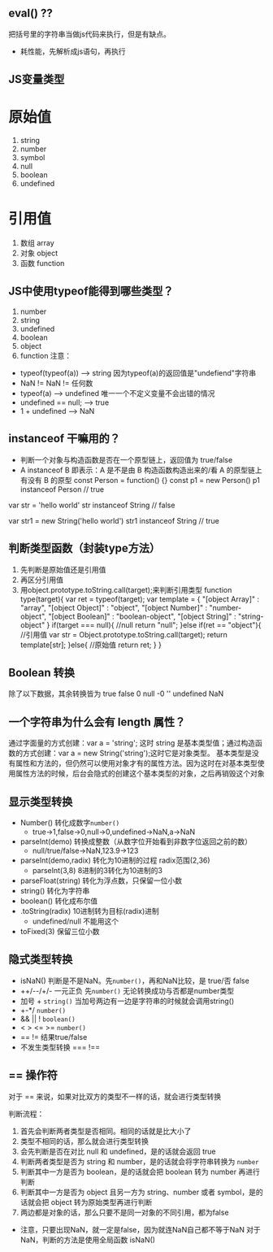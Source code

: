 ## eval() ??
把括号里的字符串当做js代码来执行，但是有缺点。
+ 耗性能，先解析成js语句，再执行

## JS变量类型
# 原始值
1. string
2. number
3. symbol
4. null
5. boolean
6. undefined
# 引用值
1. 数组 array
2. 对象 object
3. 函数 function

## JS中使用typeof能得到哪些类型？
1. number
2. string
3. undefined
4. boolean
5. object
6. function
注意：
+ typeof(typeof(a)) --> string  因为typeof(a)的返回值是"undefiend"字符串
+ NaN != NaN != 任何数
+ typeof(a) --> undefined  唯一一个不定义变量不会出错的情况
+ undefined == null; --> true
+ 1 + undefined --> NaN

## instanceof 干嘛用的？
+ 判断一个对象与构造函数是否在一个原型链上，返回值为 true/false
+ A instanceof B 即表示：A 是不是由 B 构造函数构造出来的/看 A 的原型链上有没有 B 的原型
const Person = function() {}
const p1 = new Person()
p1 instanceof Person // true

var str = 'hello world'
str instanceof String // false

var str1 = new String('hello world')
str1 instanceof String // true

## 判断类型函数（封装type方法）
1. 先判断是原始值还是引用值
2. 再区分引用值
3. 用object.prototype.toString.call(target);来判断引用类型
function type(target){
  var ret = typeof(target);
  var template = {
    "[object Array]" : "array",
    "[object Object]" : "object",
    "[object Number]" : "number-object",
    "[object Boolean]" : "boolean-object",
    "[object String]" : "string-object"
  }
if(target === null){ //null
  return "null";
}else if(ret == "object"){ //引用值
  var str = Object.prototype.toString.call(target);
  return template[str];
}else{ //原始值
  return ret;
}
}

## Boolean 转换
除了以下数据，其余转换皆为 true
false 0 null -0 '' undefined NaN

## 一个字符串为什么会有 length 属性？
通过字面量的方式创建：var a = 'string'; 这时 string 是基本类型值；通过构造函数的方式创建：var a = new String('string');这时它是对象类型。
基本类型是没有属性和方法的，但仍然可以使用对象才有的属性方法。因为这时在对基本类型使用属性方法的时候，后台会隐式的创建这个基本类型的对象，之后再销毁这个对象

## 显示类型转换
+ Number() 转化成数字`number()` 
   + true->1,false->0,null->0,undefined->NaN,a->NaN
+ parseInt(demo) 转换成整数（从数字位开始看到非数字位返回之前的数）
   + null/true/false->NaN,123.9->123 
+ parseInt(demo,radix) 转化为10进制的过程 radix范围(2,36)
   + parseInt(3,8)   8进制的3转化为10进制的3
+ parseFloat(string) 转化为浮点数，只保留一位小数
+ string() 转化为字符串
+ boolean() 转化成布尔值
+ .toString(radix)  10进制转为目标(radix)进制
    + undefined/null 不能用这个
+ toFixed(3) 保留三位小数

## 隐式类型转换
+ isNaN()  判断是不是NaN。先`number()`，再和NaN比较，是 true/否 false
+ ++/--/+/-  一元正负 先`number()`  无论转换成功与否都是number类型
+ 加号  + `string()` 当加号两边有一边是字符串的时候就会调用string()
+ +-*/  `number()`
+ && || ! `boolean()`
+ < > <= >= `number()`
+ == !=   结果true/false
+ 不发生类型转换 === !==

## == 操作符
对于 == 来说，如果对比双方的类型不一样的话，就会进行类型转换

判断流程：
1. 首先会判断两者类型是否相同。相同的话就是比大小了
2. 类型不相同的话，那么就会进行类型转换
3. 会先判断是否在对比 null 和 undefined，是的话就会返回 true
4. 判断两者类型是否为 string 和 number，是的话就会将字符串转换为 `number`
5. 判断其中一方是否为 boolean，是的话就会把 boolean 转为 number 再进行判断
6. 判断其中一方是否为 object 且另一方为 string、number 或者 symbol，是的话就会把 object 转为原始类型再进行判断
7. 两边都是对象的话，那么只要不是同一对象的不同引用，都为false
+ 注意，只要出现NaN，就一定是false，因为就连NaN自己都不等于NaN 对于NaN，判断的方法是使用全局函数 isNaN()